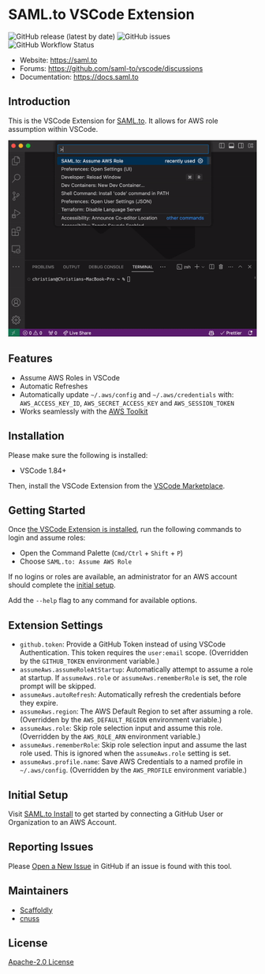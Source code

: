 # SAML.to VSCode Extension

![GitHub release (latest by date)](https://img.shields.io/github/v/release/saml-to/vscode?label=version) ![GitHub issues](https://img.shields.io/github/issues/saml-to/vscode) ![GitHub Workflow Status](https://img.shields.io/github/actions/workflow/status/saml-to/vscode/push-main.yml?branch=main)

- Website: https://saml.to
- Forums: https://github.com/saml-to/vscode/discussions
- Documentation: https://docs.saml.to

## Introduction

This is the VSCode Extension for [SAML.to](https://saml.to). It allows for AWS role assumption within VSCode.

![Assume an AWS Role in VSCode](resources/marketplace/assume-role.gif)

## Features

- Assume AWS Roles in VSCode
- Automatic Refreshes
- Automatically update `~/.aws/config` and `~/.aws/credentials` with: `AWS_ACCESS_KEY_ID`, `AWS_SECRET_ACCESS_KEY` and `AWS_SESSION_TOKEN`
- Works seamlessly with the [AWS Toolkit](https://marketplace.visualstudio.com/items?itemName=AmazonWebServices.aws-toolkit-vscode)

## Installation

Please make sure the following is installed:

- VSCode 1.84+

Then, install the VSCode Extension from the [VSCode Marketplace](https://marketplace.visualstudio.com/items?itemName=saml-to.saml-to-vscode).

## Getting Started

Once [the VSCode Extension is installed](#installation), run the following commands to login and assume roles:

- Open the Command Palette (`Cmd/Ctrl` + `Shift` + `P`)
- Choose `SAML.to: Assume AWS Role`

If no logins or roles are available, an administrator for an AWS account should complete the [initial setup](#Initial-Setup).

Add the `--help` flag to any command for available options.

## Extension Settings

- `github.token`: Provide a GitHub Token instead of using VSCode Authentication. This token requires the `user:email` scope. (Overridden by the `GITHUB_TOKEN` environment variable.)
- `assumeAws.assumeRoleAtStartup`: Automatically attempt to assume a role at startup. If `assumeAws.role` or `assumeAws.rememberRole` is set, the role prompt will be skipped.
- `assumeAws.autoRefresh`: Automatically refresh the credentials before they expire.
- `assumeAws.region`: The AWS Default Region to set after assuming a role. (Overridden by the `AWS_DEFAULT_REGION` environment variable.)
- `assumeAws.role`: Skip role selection input and assume this role. (Overridden by the `AWS_ROLE_ARN` environment variable.)
- `assumeAws.rememberRole`: Skip role selection input and assume the last role used. This is ignored when the `assumeAws.role` setting is set.
- `assumeAws.profile.name`: Save AWS Credentials to a named profile in `~/.aws/config`. (Overridden by the `AWS_PROFILE` environment variable.)

## Initial Setup

Visit [SAML.to Install](https://saml.to/install) to get started by connecting a GitHub User or Organization to an AWS Account.

## Reporting Issues

Please [Open a New Issue](https://github.com/saml-to/vscode/issues/new/choose) in GitHub if an issue is found with this tool.

## Maintainers

- [Scaffoldly](https://github.com/scaffoldly)
- [cnuss](https://github.com/cnuss)

## License

[Apache-2.0 License](LICENSE)
